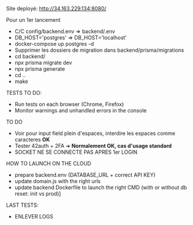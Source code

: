 Site deployé: http://34.163.229.134:8080/

Pour un 1er lancement
- C/C config/backend.env => backend/.env
- DB_HOST='postgres' => DB_HOST='localhost'
- docker-compose up postgres -d
- Supprimer les dossiers de migration dans backend/prisma/migrations
- cd backend/
- npx prisma migrate dev
- npx prisma generate
- cd ..
- make

TESTS TO DO:
- Run tests on each browser (Chrome, Firefox)
- Monitor warnings and unhandled errors in the console

TO DO
- Voir pour input field plein d'espaces, interdire les espaces comme caracteres **OK**
- Tester 42auth + 2FA ➔ **Normalement OK, cas d'usage standard**
- SOCKET NE SE CONNECTE PAS APRES 1er LOGIN


HOW TO LAUNCH ON THE CLOUD
- prepare backend.env (DATABASE_URL + correct API KEY)
- update domain.js with the right urls
- update backend Dockerfile to launch the right CMD (with or without db reset: init vs prod)]

LAST TESTS:
- ENLEVER LOGS
